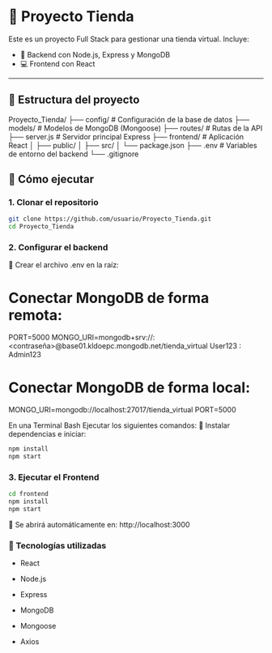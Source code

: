 # 🛒 Proyecto Tienda

Este es un proyecto Full Stack para gestionar una tienda virtual. Incluye:

- 🔧 Backend con Node.js, Express y MongoDB
- 💻 Frontend con React

---

## 📁 Estructura del proyecto

Proyecto_Tienda/
├── config/ # Configuración de la base de datos
├── models/ # Modelos de MongoDB (Mongoose)
├── routes/ # Rutas de la API
├── server.js # Servidor principal Express
├── frontend/ # Aplicación React
│ ├── public/
│ ├── src/
│ └── package.json
├── .env # Variables de entorno del backend
└── .gitignore

## 🚀 Cómo ejecutar

### 1. Clonar el repositorio

```bash
git clone https://github.com/usuario/Proyecto_Tienda.git
cd Proyecto_Tienda 
```

### 2. Configurar el backend
📄 Crear el archivo .env en la raíz:

# Conectar MongoDB de forma remota:

PORT=5000
MONGO_URI=mongodb+srv://<usuario>:<contraseña>@base01.kldoepc.mongodb.net/tienda_virtual
                         User123 :  Admin123

# Conectar MongoDB de forma local:

MONGO_URI=mongodb://localhost:27017/tienda_virtual
PORT=5000

En una Terminal Bash Ejecutar los siguientes comandos:
🔧 Instalar dependencias e iniciar:
```bash
npm install
npm start
```

### 3. Ejecutar el Frontend
```bash
cd frontend
npm install
npm start
```

📍 Se abrirá automáticamente en: http://localhost:3000


### 🧪 Tecnologías utilizadas

* React

* Node.js

* Express

* MongoDB

* Mongoose

* Axios

